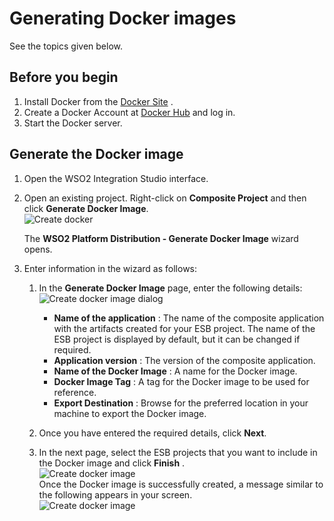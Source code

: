 # Generating Docker images

See the topics given below.

## Before you begin

1.  Install Docker from the [Docker Site](https://docs.docker.com/) .
2.  Create a Docker Account at [Docker Hub](https://hub.docker.com) and log in.
3.  Start the Docker server.

## Generate the Docker image

1.  Open the WSO2 Integration Studio interface.
2.  Open an existing project. Right-click on **Composite Project** and
    then click **Generate Docker Image**.  
    ![Create docker](../../assets/img/create_project/open-docker_image_generation_wizard.png) 

    The **WSO2 Platform Distribution - Generate Docker Image** wizard
    opens.
    
3.  Enter information in the wizard as follows:

    1.  In the **Generate Docker Image** page, enter the following
        details:  
        ![Create docker image dialog](../../assets/img/create_project/generate_docker_image_dialog.png) 

        -   **Name of the application** : The name of the composite
            application with the artifacts created for your ESB project.
            The name of the ESB project is displayed by default, but it
            can be changed if required.
        -   **Application version** : The version of the composite
            application.
        -   **Name of the Docker Image** : A name for the Docker image.
        -   **Docker Image Tag** : A tag for the Docker image to be used
            for reference.
        -   **Export Destination** : Browse for the preferred location
            in your machine to export the Docker image.

    2.  Once you have entered the required details, click **Next**.
    3.  In the next page, select the ESB projects that you want to
        include in the Docker image and click **Finish** .  
        ![Create docker image](../../assets/img/create_project/select_artifact_docker.png)  
        Once the Docker image is successfully created, a message similar
        to the following appears in your screen.  
        ![Create docker image](../../assets/img/create_project/docker_image_successful.png)